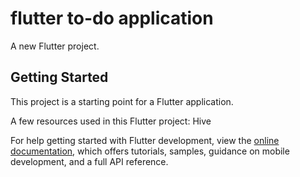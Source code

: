 # flutter to-do application

A new Flutter project.

## Getting Started

This project is a starting point for a Flutter application.

A few resources used in this Flutter project:
Hive 

For help getting started with Flutter development, view the
[online documentation](https://docs.flutter.dev/), which offers tutorials,
samples, guidance on mobile development, and a full API reference.

